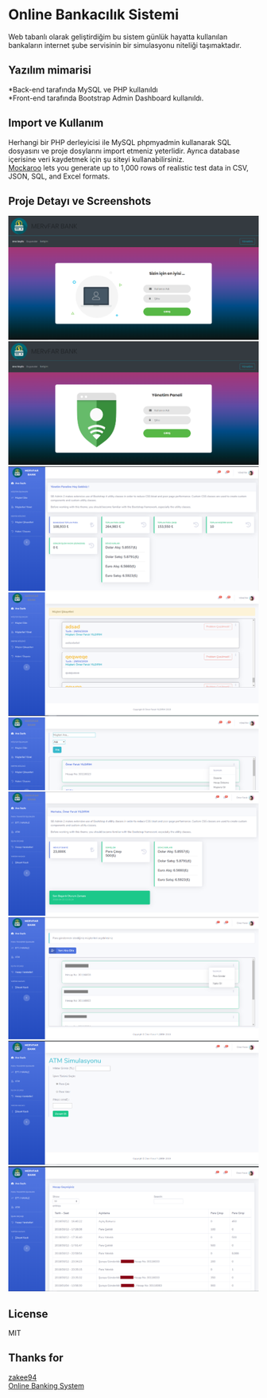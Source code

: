 # Online Bankacılık Sistemi
Web tabanlı olarak geliştirdiğim bu sistem günlük hayatta kullanılan bankaların internet şube servisinin bir simulasyonu niteliği taşımaktadır.

## Yazılım mimarisi
*Back-end tarafında MySQL ve PHP kullanıldı <br>
*Front-end tarafında Bootstrap Admin Dashboard kullanıldı.
## Import ve Kullanım
Herhangi bir PHP derleyicisi ile MySQL phpmyadmin kullanarak SQL dosyasını ve proje dosylarını import etmeniz yeterlidir. Ayrıca database içerisine veri kaydetmek için şu siteyi kullanabilirsiniz.<br> 
[Mockaroo](https://mockaroo.com/) lets you generate up to 1,000 rows of realistic test data in CSV, JSON, SQL, and Excel formats.

## Proje Detayı ve Screenshots
![alt text](https://raw.githubusercontent.com/mervfar/online-bankacilik/master/Screenshot_1.png)
![alt text](https://raw.githubusercontent.com/mervfar/online-bankacilik/master/Screenshot_2.png)
![alt text](https://raw.githubusercontent.com/mervfar/online-bankacilik/master/Screenshot_3.png)
![alt text](https://raw.githubusercontent.com/mervfar/online-bankacilik/master/Screenshot_4.png)
![alt text](https://raw.githubusercontent.com/mervfar/online-bankacilik/master/Screenshot_5.png)
![alt text](https://raw.githubusercontent.com/mervfar/online-bankacilik/master/Screenshot_6.png)
![alt text](https://raw.githubusercontent.com/mervfar/online-bankacilik/master/Screenshot_7.png)
![alt text](https://raw.githubusercontent.com/mervfar/online-bankacilik/master/Screenshot_8.png)
![alt text](https://raw.githubusercontent.com/mervfar/online-bankacilik/master/Screenshot_9.png)
## License
MIT

## Thanks for
[zakee94](https://github.com/zakee94/) <br>
[Online Banking System](https://github.com/zakee94/online-banking-system)

